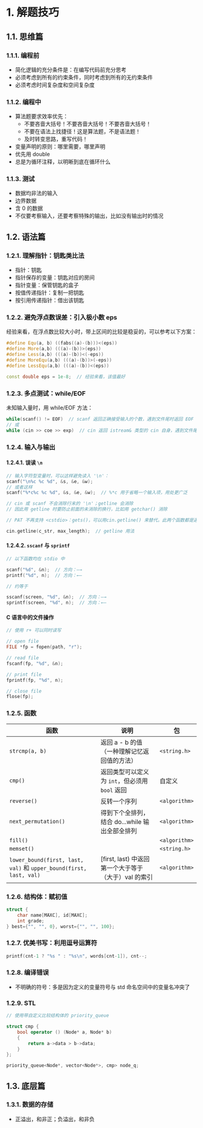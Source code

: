 # 1. 解题技巧

## 1.1. 思维篇

### 1.1.1. 编程前

* 简化逻辑的充分条件是：在编写代码前充分思考
* 必须考虑到所有的约束条件，同时考虑到所有的无约束条件
* 必须考虑时间复杂度和空间复杂度

### 1.1.2. 编程中

* 算法题要求效率优先：
  * 不要吝啬大括号！不要吝啬大括号！不要吝啬大括号！
  * 不要在语法上找捷径！这是算法题，不是语法题！
  * 及时转变思路，重写代码！
* 变量声明的原则：哪里需要，哪里声明
* 优先用 double
* 总是为循环注释，以明晰到底在循环什么

### 1.1.3. 测试

* 数据均非法的输入
* 边界数据
* 含 0 的数据
* 不仅要考察输入，还要考察特殊的输出，比如没有输出时的情况

## 1.2. 语法篇

### 1.2.1. 理解指针：钥匙类比法

* 指针：钥匙
* 指针保存的变量：钥匙对应的房间
* 指针变量：保管钥匙的盒子
* 按值传递指针：复制一把钥匙
* 按引用传递指针：借出该钥匙

### 1.2.2. 避免浮点数误差：引入极小数 eps

经验来看，在浮点数比较大小时，带上区间的比较是稳妥的，可以参考以下方案：

```cpp
#define Equ(a, b) ((fabs((a)-(b)))<(eps))
#define More(a,b) (((a)-(b))>(eps))
#define Less(a,b) (((a)-(b))<(-eps))
#define MoreEqu(a,b) (((a)-(b))>(-eps))
#define LessEqu(a,b) (((a)-(b))<(eps))

const double eps = 1e-8;  // 经验来看，该值最好
```

### 1.2.3. 多点测试：while/EOF

未知输入量时，用 while/EOF 方法：

```cpp
while(scanf() != EOF)  // scanf 返回正确接受输入的个数，遇到文件尾时返回 EOF
// 或
while (cin >> coe >> exp)  // cin 返回 istream& 类型的 cin 自身，遇到文件尾时返回 0
```

### 1.2.4. 输入与输出

#### 1.2.4.1. 误读 `\n`

```cpp
// 输入字符型变量时，可以这样避免读入 '\n'：
scanf("\n%c %c %d", &s, &e, &w);
// 或者这样
scanf("%*c%c %c %d", &s, &e, &w);  // %*c 用于省略一个输入项，用处更广泛
```

```cpp
// cin 或 scanf 不会消除行末的 '\n'；getline 会消除
// 因此用 getline 时要防止前面的未消除的换行，比如用 getchar() 消除
```

```cpp
// PAT 不再支持 <cstdio>：gets()，可以用cin.getline() 来替代。此两个函数都是遇到 '\n'停止读取
```

```cpp
cin.getline(c_str, max_length);  // getline 用法
```


#### 1.2.4.2. `sscanf` 与 `sprintf`

```cpp
// 以下函数均在 stdio 中

scanf("%d", &n);  // 方向：—→
printf("%d", n);  // 方向：←—

// 约等于

sscanf(screen, "%d", &n);  // 方向：—→
sprintf(screen, "%d", n);  // 方向：←—
```

#### C 语言中的文件操作
```cpp
// 使用 r+ 可以同时读写

// open file
FILE *fp = fopen(path, "r");

// read file
fscanf(fp, "%d", &n);

// print file
fprintf(fp, "%d", n);

// close file
flose(fp);
```

### 1.2.5. 函数

|函数|说明|包|
|--|--|--|
|`strcmp(a, b)`|返回 a - b 的值（一种理解记忆返回值的方法）|`<string.h>`|
|`cmp()`|返回类型可以定义为 `int`，但必须用 `bool` 返回|自定义|
|`reverse()`|反转一个序列|`<algorithm>`|
|`next_permutation()`|得到下个全排列，结合 do...while 输出全部全排列|`<algorithm>`|
|`fill()`||`<algorithm>`|
|`memset()`||`<string.h>`|
|`lower_bound(first, last, val)` 和 `upper_bound(first, last, val)`|[first, last) 中返回第一个大于等于（大于）val 的索引|`<algorithm>`|


### 1.2.6. 结构体：赋初值

```cpp
struct {
    char name[MAXC], id[MAXC];
    int grade;
} best={"", "", 0}, worst={"", "", 100};
```

### 1.2.7. 优美书写：利用逗号运算符

```cpp
printf(cnt-1 ? "%s " : "%s\n", words[cnt-1]), cnt--;
```

### 1.2.8. 编译错误

* 不明确的符号：多是因为定义的变量符号与 std 命名空间中的变量名冲突了

### 1.2.9. STL

```cpp
// 使用带自定义比较结构体的 priority_queue

struct cmp {
    bool operator () (Node* a, Node* b)
    {
        return a->data > b->data;
    }
};

priority_queue<Node*, vector<Node*>, cmp> node_q;
```

## 1.3. 底层篇

### 1.3.1. 数据的存储

* 正溢出，和非正；负溢出，和非负